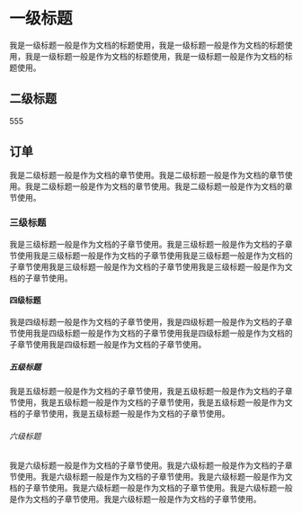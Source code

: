 # 一级标题
我是一级标题一般是作为文档的标题使用，我是一级标题一般是作为文档的标题使用，我是一级标题一般是作为文档的标题使用，我是一级标题一般是作为文档的标题使用。
## 二级标题
555
## 订单
我是二级标题一般是作为文档的章节使用。我是二级标题一般是作为文档的章节使用。我是二级标题一般是作为文档的章节使用。我是二级标题一般是作为文档的章节使用。
### 三级标题
我是三级标题一般是作为文档的子章节使用。我是三级标题一般是作为文档的子章节使用我是三级标题一般是作为文档的子章节使用我是三级标题一般是作为文档的子章节使用我是三级标题一般是作为文档的子章节使用我是三级标题一般是作为文档的子章节使用。
#### 四级标题
我是四级标题一般是作为文档的子章节使用，我是四级标题一般是作为文档的子章节使用我是四级标题一般是作为文档的子章节使用我是四级标题一般是作为文档的子章节使用我是四级标题一般是作为文档的子章节使用。
##### 五级标题
我是五级标题一般是作为文档的子章节使用，我是五级标题一般是作为文档的子章节使用，我是五级标题一般是作为文档的子章节使用，我是五级标题一般是作为文档的子章节使用，我是五级标题一般是作为文档的子章节使用。
###### 六级标题
我是六级标题一般是作为文档的子章节使用。我是六级标题一般是作为文档的子章节使用。我是六级标题一般是作为文档的子章节使用。我是六级标题一般是作为文档的子章节使用。我是六级标题一般是作为文档的子章节使用。我是六级标题一般是作为文档的子章节使用。我是六级标题一般是作为文档的子章节使用。

